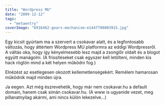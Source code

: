 ```yaml
---
title: "Wordpress MU"
date: "2009-12-12"
tags: 
  - "metaentry"
coverImage: "6916462-gears-mechanism-e1447790803915.jpg"
---
```


Egy kicsit gyúrtam ma a szervert a csokavar alatt, és a legfontosabb változás, hogy áttértem Wordpress MU platformra az eddigi Wordpressről. A váltás oka, hogy így kényelmesebb lesz majd a zsonglőr oldalt és a blogot együtt manágolni. (A frissítéseket csak egyszer kell letölteni, minden kis hack rögtön mind a két helyen működni fog.)

Elnézést az esetlegesen okozott kellemetlenségekért. Remélem hamarosan működnik majd minden újra.

Ja eegen. Azt még észrevehetik, hogy már nem csokavar.hu a default domain, hanem csak simán csokavar.hu. (A www is ugyanide vezet, meg pillanatnyilag akármi, ami nincs külön lekezelve...)
